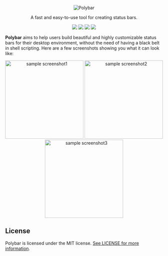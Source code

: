 <p align="center">
	<img src="banner.png" alt="Polybar">
</p>

<p align="center">
A fast and easy-to-use tool for creating status bars.
</p>

<p align="center">
<a href="https://github.com/jaagr/polybar/releases"><img src="https://img.shields.io/github/release/jaagr/polybar.svg"></a>
<a href="https://travis-ci.org/jaagr/polybar"><img src="https://travis-ci.org/jaagr/polybar.svg?branch=master"></a>
<a href="https://codecov.io/gh/jaagr/polybar/branch/master"><img src="https://codecov.io/gh/jaagr/polybar/branch/master/graph/badge.svg"></a>
<a href="https://github.com/jaagr/polybar/blob/master/LICENSE"><img src="https://img.shields.io/github/license/jaagr/polybar.svg"></a>
</p>

**Polybar** aims to help users build beautiful and highly customizable status bars
for their desktop environment, without the need of having a black belt in shell scripting.
Here are a few screenshots showing you what it can look like:

<p align="center">
<a href="https://www.reddit.com/r/unixporn/comments/8tgasq/i3_islands/"><img alt="sample screenshot1" src="https://polybar.github.io/assets/img/example-1.png" width="250" /></a>
<a href="https://www.reddit.com/r/unixporn/comments/8ilezg/i3/"><img alt="sample screenshot2" src="https://polybar.github.io/assets/img/example-2.png" width="250" /></a>
<a href="https://www.reddit.com/r/unixporn/comments/7wyzl1/i3_something_different/"><img alt="sample screenshot3" src="https://polybar.github.io/assets/img/example-3.png" width="250" /></a>
</p>

## License

Polybar is licensed under the MIT license. [See LICENSE for more information](https://github.com/jaagr/polybar/blob/master/LICENSE).
